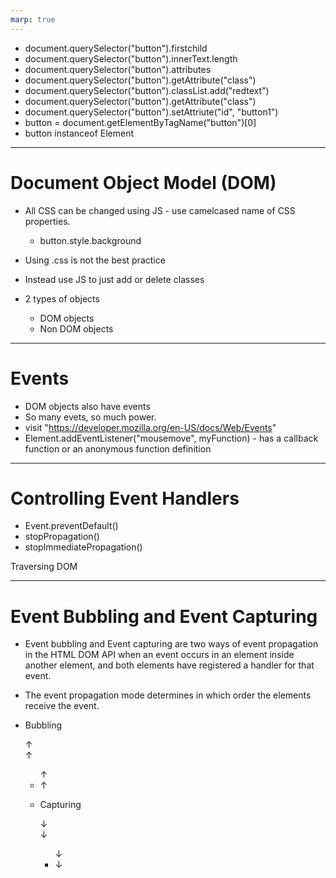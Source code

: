 ```yaml
---
marp: true
---
```


+ document.querySelector("button").firstchild
+ document.querySelector("button").innerText.length
+ document.querySelector("button").attributes
+ document.querySelector("button").getAttribute("class")
+ document.querySelector("button").classList.add("redtext")
+ document.querySelector("button").getAttribute("class")
+ document.querySelector("button").setAttriute("id", "button1")
+ button = document.getElementByTagName("button")[0]
+ button instanceof Element

---

#  Document Object Model (DOM)

+ All CSS can be changed using JS -
  use camelcased name of CSS properties.

  + button.style.background
+ Using .css is not the best practice
+ Instead use JS to just add or delete classes
+ 2 types of objects
   + DOM objects
   + Non DOM objects

---

# Events

+ DOM objects also have events
+ So many evets, so much power.
+ visit "https://developer.mozilla.org/en-US/docs/Web/Events"
+ Element.addEventListener("mousemove", myFunction) - 
   has a callback function or an anonymous
   function definition

---

# Controlling Event Handlers

+ Event.preventDefault()
+ stopPropagation()
+ stopImmediatePropagation()

Traversing DOM
<html>
<head>
<title></title>
</head>
<body>
</body>
</html>

---

# Event Bubbling and Event Capturing

+ Event bubbling and Event capturing are two ways of event propagation in the HTML DOM API when an event occurs in an element inside another element, and both elements have registered a handler for that event.

+ The event propagation mode determines in which order the elements receive the event.

+ Bubbling
  
  <body> ↑
  <div>  ↑
  <ul>   ↑
  <li>   ↑

+ Capturing

  <body> ↓
  <div>  ↓
  <ul>   ↓
  <li>   ↓

